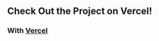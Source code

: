 ## Check Out the Project on Vercel!

### With [Vercel]([vercel](https://vercel.com/martinmashalov-gmailcom/svelte-final-social/2k9TaGEybKc4Ar9kHQz3VLiqYVQY))
